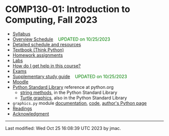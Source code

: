 # COMP130-01: Introduction to Computing, Fall 2023

<!-- ![WCBC with cat](wcbc-cat.jpg) -->

* [Syllabus](syllabus-8-24-2023.docx)
* [Overview Schedule](comp130-schedule-10-25-2023.xlsx)  &nbsp;&nbsp;&nbsp;<font color="green">UPDATED on 10/25/2023</font>
* [Detailed schedule and resources](resources)
* [Textbook (Think Python)](https://greenteapress.com/wp/think-python-2e/)
* [Homework assignments](hw)
* [Labs](labs)
* [How do I get help in this course?](help.md)
* [Exams](exams.md)<!-- &nbsp;&nbsp;&nbsp;<font color="red">ADDED on 9/13/2023</font> -->
* [Supplementary study guide](study-guide/study-guide-10-25-2023.docx) &nbsp;&nbsp;&nbsp;<font color="green">UPDATED on 10/25/2023</font>
* [Moodle](https://lms.dickinson.edu/course/view.php?id=52046)
* [Python Standard Library](https://docs.python.org/3/library/index.html) reference at python.org
  - [string
    methods](https://docs.python.org/3/library/stdtypes.html#string-methods),
    in the Python Standard Library
  - [Turtle graphics](https://docs.python.org/3/library/turtle.html), also in the Python Standard Library
* `graphics.py` module [documentation](https://mcsp.wartburg.edu/zelle/python/graphics/graphics/graphref.html), [code](https://mcsp.wartburg.edu/zelle/python/graphics.py), [author's Python page](https://mcsp.wartburg.edu/zelle/python/)
* [Readings](readings.md)<!-- &nbsp;&nbsp;&nbsp;<font color="green">ADDED on 9/7/2023</font> -->
* [Acknowledgment](acknowledgment.md)


----
Last modified: Wed Oct 25 16:08:39 UTC 2023 by jmac.
